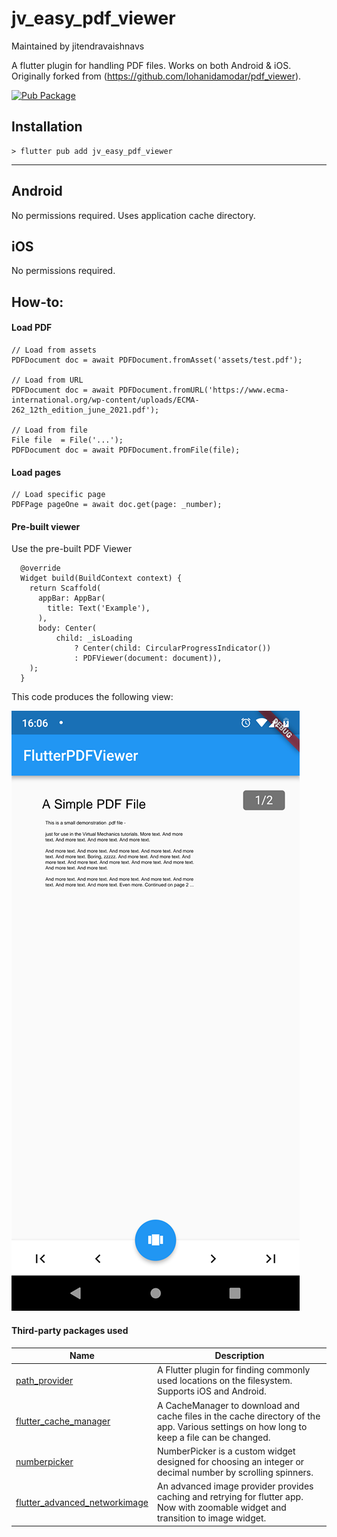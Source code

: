 # jv_easy_pdf_viewer

Maintained by jitendravaishnavs

A flutter plugin for handling PDF files. Works on both Android & iOS. Originally forked from (https://github.com/lohanidamodar/pdf_viewer).

[![Pub Package](https://img.shields.io/pub/v/jv_easy_pdf_viewer.svg?style=flat-square)](https://pub.dartlang.org/packages/jv_easy_pdf_viewer)


## Installation

```
> flutter pub add jv_easy_pdf_viewer
```

---

## Android
No permissions required. Uses application cache directory.

## iOS
No permissions required.

## How-to:

#### Load PDF
```
// Load from assets
PDFDocument doc = await PDFDocument.fromAsset('assets/test.pdf');
 
// Load from URL
PDFDocument doc = await PDFDocument.fromURL('https://www.ecma-international.org/wp-content/uploads/ECMA-262_12th_edition_june_2021.pdf');

// Load from file
File file  = File('...');
PDFDocument doc = await PDFDocument.fromFile(file);
```

#### Load pages
```
// Load specific page
PDFPage pageOne = await doc.get(page: _number);
```

#### Pre-built viewer
Use the pre-built PDF Viewer
```
  @override
  Widget build(BuildContext context) {
    return Scaffold(
      appBar: AppBar(
        title: Text('Example'),
      ),
      body: Center(
          child: _isLoading
              ? Center(child: CircularProgressIndicator())
              : PDFViewer(document: document)),
    );
  }
```

This code produces the following view:

![demo](./demo.png)

#### Third-party packages used

| Name                                                                                             | Description                                                                                                                               |
| ------------------------------------------------------------------------------------------------ | ----------------------------------------------------------------------------------------------------------------------------------------- |
| [path_provider](https://pub.dartlang.org/packages/path_provider)                                 | A Flutter plugin for finding commonly used locations on the filesystem. Supports iOS and Android.                                         |
| [flutter_cache_manager](https://pub.dartlang.org/packages/flutter_cache_manager)                 | A CacheManager to download and cache files in the cache directory of the app. Various settings on how long to keep a file can be changed. |
| [numberpicker](https://pub.dartlang.org/packages/numberpicker)                                   | NumberPicker is a custom widget designed for choosing an integer or decimal number by scrolling spinners.                                 |
| [flutter_advanced_networkimage](https://pub.dartlang.org/packages/flutter_advanced_networkimage) | An advanced image provider provides caching and retrying for flutter app. Now with zoomable widget and transition to image widget.        |
